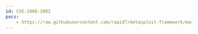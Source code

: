 ```yaml
---
id: CVE-2008-3982
pocs:
    - https://raw.githubusercontent.com/rapid7/metasploit-framework/master/modules/auxiliary/sqli/oracle/lt_compressworkspace.rb
---
```

